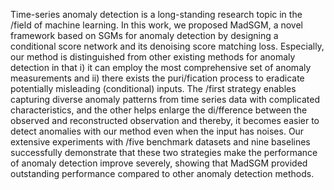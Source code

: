 Time-series anomaly detection is a long-standing research topic in the /field of machine learning. In this work, we proposed MadSGM, a novel framework based on SGMs for anomaly detection by designing a conditional score network and its denoising score matching loss. Especially, our method is distinguished from other existing methods for anomaly detection in that i) it can employ the most comprehensive set of anomaly measurements and ii) there exists the puri/fication process to eradicate potentially misleading (conditional) inputs. The /first strategy enables capturing diverse anomaly patterns from time series data with complicated characteristics, and the other helps enlarge the di/fference between the observed and reconstructed observation and thereby, it becomes easier to detect anomalies with our method even when the input has noises. Our extensive experiments with /five benchmark datasets and nine baselines successfully demonstrate that these two strategies make the performance of anomaly detection improve severely, showing that MadSGM provided outstanding performance compared to other anomaly detection methods.